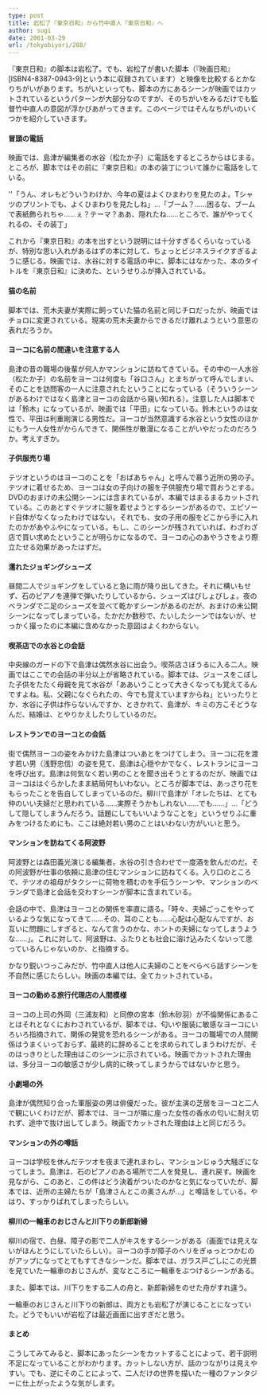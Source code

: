 ```yaml
---
type: post
title: 岩松了『東京日和』から竹中直人『東京日和』へ
author: sugi
date: 2001-03-29
url: /tokyobiyori/288/
---
```

『東京日和』の脚本は岩松了。でも、岩松了が書いた脚本（『映画日和』[ISBN4-8387-0943-9]という本に収録されています）と映像を比較するとかなりちがいがあります。ちがいといっても、脚本の方にあるシーンが映画ではカットされているというパターンが大部分なのですが、そのちがいをみるだけでも監督竹中直人の意図が浮かびあがってきます。このページではそんなちがいのいくつかを紹介していきます。

#### 冒頭の電話

映画では、島津が編集者の水谷（松たか子）に電話をするところからはじまる。ところが、脚本ではその前に『東京日和』の本の装丁について誰かに電話をしている。

''「うん、オレもどういうわけか、今年の夏はよくひまわりを見たのよ。Tシャツのプリントでも、よくひまわりを見たしね」…「ブーム？……困るな、ブームで表紙飾られちゃ……ぇ？テーマ？ああ、隠れたね……ところで、誰がやってくれるの、その装丁」

これから『東京日和』の本を出すという説明には十分すぎるくらいなっているが、特別な思い入れがあるはずの本に対して、ちょっとビジネスライクすぎるように感じる。映画では、水谷に対する電話の中に、脚本にはなかった、本のタイトルを『東京日和』に決めた、というせりふが挿入されている。

#### 猫の名前

脚本では、荒木夫妻が実際に飼っていた猫の名前と同じチロだったが、映画ではチョロに変更されている。現実の荒木夫妻からできるだけ離れようという意思の表れだろうか。

#### ヨーコに名前の間違いを注意する人

島津の昔の職場の後輩が何人かマンションに訪ねてきている。その中の一人水谷（松たか子）の名前をヨーコは何度も「谷口さん」とまちがって呼んでしまい、そのことを訪問客の一人に注意されたということになっている（そういうシーンがあるわけではなく島津とヨーコの会話から窺い知れる）。注意した人は脚本では「鈴木」になっているが、映画では「平田」になっている。鈴木というのは女性で、平田は利重剛演じる男性だ。ヨーコが当然意識する水谷という女性のほかにもう一人女性がからんできて、関係性が散漫になることがいやだったのだろうか。考えすぎか。

#### 子供服売り場

テツオというのはヨーコのことを「おばあちゃん」と呼んで慕う近所の男の子。テツオに着せるため、ヨーコは女の子向けの服を子供服売り場で買おうとする。DVDのおまけの未公開シーンには含まれているが、本編ではまるまるカットされている。このあとすぐテツオに服を着せようとするシーンがあるので、エピソード自体がなくなったわけではない。それでも、女の子用の服をどこから手に入れたのかがあやふやになっている。もし、このシーンが残されていれば、わざわざ店で買い求めたということが明らかになるので、ヨーコの心のあやうさをより際立たせる効果があったはずだ。

#### 濡れたジョギングシューズ

昼間二人でジョギングをしていると急に雨が降り出してきた。それに構いもせず、石のピアノを連弾で弾いたりしているから、シューズはびしょびしょ。夜のベランダで二足のシューズを並べて乾かすシーンがあるのだが、おまけの未公開シーンになってしまっている。たかだか数秒で、たいしたシーンではないが、せっかく撮ったのに本編に含めなかった意図はよくわからない。

#### 喫茶店での水谷との会話

中央線のガードの下で島津は偶然水谷に出会う。喫茶店さぼうるに入る二人。映画ではここでの会話の半分以上が省略されている。脚本では、ジュースをこぼした子供をたたく母親を見て水谷が「ああいうことって大きくなっても覚えてるんですよね。私、父親になぐられたの、今でも覚えていますからね」といったりとか、水谷に子供は作らないんですか、ときかれて、島津が、キミの方こそどうなんだ、結婚は、とやりかえしたりしているのだ。

#### レストランでのヨーコとの会話

街で偶然ヨーコの姿をみかけた島津はついあとをつけてしまう。ヨーコに花を渡す若い男（浅野忠信）の姿を見て、島津は心穏やかでなく、レストランにヨーコを呼び出す。島津は何気なく若い男のことを聞き出そうとするのだが、映画ではヨーコははぐらかしたまま結局何もいわない。ところが脚本では、あっさり花をもらったことを告白してしまっているのだ。柳川で島津が「オレたちは、とても仲のいい夫婦だと思われている……実際そうかもしれない……でも……」…「どうして隠してしまうんだろう。話題にしてもいいようなことを」というせりふに重みをつけるためにも、ここは絶対若い男のことはいわない方がいいと思う。

#### マンションを訪ねてくる阿波野

阿波野とは森田義光演じる編集者。水谷の引き合わせで一度酒を飲んだのだ。その阿波野が仕事の依頼に島津の住むマンションに訪ねてくる。入り口のところで、テツオの祖母がタクシーに荷物を積むのを手伝うシーンや、マンションのベランダで島津と会話を交わすシーンが脚本に含まれている。

会話の中で、島津はヨーコとの関係を率直に語る。「時々、夫婦ごっこをやっているような気になってきて……その、耳のことも……心配は心配なんですが、お互いに問題にしすぎると、なんて言うのかな、ホントの夫婦になってしまうような……」。これに対して、阿波野は、ふたりとも社会に溶け込みたくないって思っているんじゃないのか、と指摘する。

かなり鋭いつっこみだが、竹中直人は他人に夫婦のことをべらべら話すシーンを不自然に感じたらしい。映画の本編では、全てカットされている。

#### ヨーコの勤める旅行代理店の人間模様

ヨーコの上司の外岡（三浦友和）と同僚の宮本（鈴木砂羽）が不倫関係にあることはそれとなくにおわされているが、脚本では、匂いや服装に敏感なヨーコにいろいろ指摘されて、関係の発覚を恐れるシーンがある。ヨーコの職場での人間関係はうまくいっておらず、最終的に辞めることを求められてしまうわけだが、そのはっきりとした理由はこのシーンに示されている。映画でカットされた理由は、多分ヨーコの敏感さが少し病的に映ってしまうからではないかと思う。

#### 小劇場の外

島津が偶然知り合った軍服姿の男は俳優だった。彼が主演の芝居をヨーコと二人で観にいくわけだが、脚本では、ヨーコが隣に座った女性の香水の匂いに耐え切れず、途中で抜け出してしまう。映画でカットされた理由は上と同じだろう。

#### マンションの外の噂話

ヨーコは学校を休んだテツオを夜まで連れまわし、マンションじゅう大騒ぎになってしまう。島津は、石のピアノのある場所で二人を発見し、連れ戻す。映画を見ながら、このあと、この件はどう決着がついたのかなと気になっていたが、脚本では、近所の主婦たちが「島津さんとこの奥さんが…」と噂話をしている。やはり、すっかりばれてしまったらしい。

#### 柳川の一輪車のおじさんと川下りの新郎新婦

柳川の宿で、白昼、障子の影で二人がキスをするシーンがある（画面では見えないがほんとうにしていたらしい）。ヨーコの手が障子のヘリをぎゅっとつかむのがアップになってとてもすてきなシーンだ。脚本では、ガラス戸ごしにこの光景を見ていた一輪車のおじさんが、変なところに一輪車をぶつけるシーンがある。

また、脚本では、川下りをする二人の舟と、新郎新婦をのせた舟がすれ違う。

一輪車のおじさんと川下りの新郎は、両方とも岩松了が演じることになっていた。どうでもいいが岩松了は最近画面に出すぎだと思う。

#### まとめ

こうしてみてみると、脚本にあったシーンをカットすることによって、若干説明不足になっていることがわかります。カットしない方が、話のつながりは見えやすい。でも、逆にそのことによって、二人だけの世界を描いた一種のファンタジーに仕上がったような気がします。
